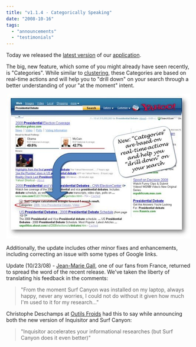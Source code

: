 ```yaml
---
title: "v1.1.4 - Categorically Speaking"
date: "2008-10-16"
tags: 
  - "announcements"
  - "testimonials"
---
```


Today we released the [latest version](http://www.surfcanyon.com/search/versions.jsp) of our [application](http://www.surfcanyon.com/).

The big, new feature, which some of you might already have seen recently, is "Categories". While similar to [clustering](http://en.wikipedia.org/wiki/Data_clustering), these Categories are based on real-time actions and will help you to "drill down" on your search through a better understanding of your "at the moment" intent.

[![Screen Shot of Categories](/assets/images/rank-dynamics/categories-image.jpg)](http://blog.surfcanyon.com/wp-content/uploads/2008/10/categories-image.jpg "Screen Shot of Categories")

Additionally, the update includes other minor fixes and enhancements, including correcting an issue with some types of Google links.

Update (10/23/08) - [Jean-Marie Gall](http://www.jeanmariegall.com/2008/10/23/surf-canyon-disponibilit-de-la-nouvelle-version-1101-mj/), one of our fans from France, returned to spread the word of the recent release. We've taken the liberty of translating his feedback in the comments:

> "From the moment Surf Canyon was installed on my laptop, always happy, never any worries, I could not do without it given how much I'm used to it for my research..."

Christophe Deschamps at [Outils Froids](http://www.outilsfroids.net/news/inquisitor-accelere-vos-recherches-d-informations-mais-surfcanyon-fait-encore-mieux) had this to say while announcing both the new version of Inquisitor and Surf Canyon:

> "Inquisitor accelerates your informational researches (but Surf Canyon does it even better)"
